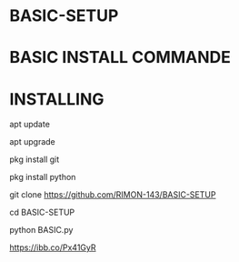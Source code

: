 # BASIC-SETUP
# BASIC INSTALL COMMANDE
# INSTALLING

apt update 

apt upgrade 

pkg install git

pkg install python 

git clone https://github.com/RIMON-143/BASIC-SETUP

cd BASIC-SETUP

python BASIC.py


https://ibb.co/Px41GyR
